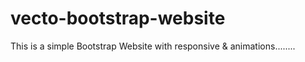 # vecto-bootstrap-website
This is a simple Bootstrap Website with responsive &amp; animations........
